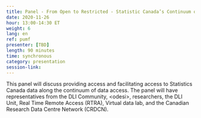 ```yaml
---
title: Panel - From Open to Restricted - Statistic Canada’s Continuum of Data Access
date: 2020-11-26
hour: 13:00-14:30 ET
weight: 6
lang: en
ref: pumf
presenter: [TBD]
length: 90 minutes
time: synchronous
category: presentation
session-link:
---
```

This panel will discuss providing access and facilitating access to Statistics Canada data along the continuum of data access.<!--more--> The panel will have representatives from the DLI Community, \<odesi\>, researchers, the DLI Unit, Real Time Remote Access (RTRA), Virtual data lab, and the Canadian Research Data Centre Network (CRDCN).
